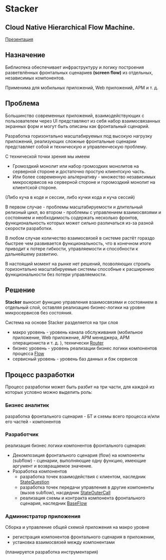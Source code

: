 # Stacker

## Cloud Native Hierarchical Flow Machine.

[Презентация](./conception/presentation3.pdf)

## Назначение
Библиотека обеспечивает инфраструктуру и логику построения 
разветвлённых фронтальных сценариев **(screen flow)**
из отдельных, независимых компонентов.

Применима для мобильных приложений, Web приложений, АРМ и т. д.

## Проблема
Большинство современных приложений, взаимодействующих с пользователем через UI 
представляют из себя набор взаимосвязанных экранных форм и могут быть описаны 
как фронтальный сценарий.

Разработка горизонтально масштабируемых под высокую нагрузку приложений, 
реализующих сложные фронтальные
сценарии представляет собой и техническую и управленческую проблему.

С технической точки зрения мы имеем 
- Громоздкий монолит или набор громоздких монолитов на серверной стороне 
и достаточно простую клиентскую часть.
- Или более современную альтернативу - множество независимых микросервисов 
на серверной стороне и горомоздкий монолит на клиентской стороне.

(Либо куча в коде и сессии, либо кучки кода и куча сессий)
    
В первом случае - проблемы масштабируемости и длительный релизный цикл, 
во втором - проблемы с управлением взаимосвязями и состоянием и необходимость содержать 
несколько фронтов, функциональность которых может сильно различаться из-за разной 
скорости разработки.

В любом случае количество взаимосвязей в системе растёт гораздо быстрее чем развивается 
функциональность, что в конечном итоге приводит к потере гибкости, управляемости и 
способности к дальнейшему развитию.

В настоящий момент на рынке нет решений, позволяющих строить горизонтально масштабируемые 
системы способные к расширению функциональности без потери управляемости.

## Решение
**Stacker** выносит функцию управления взаимосвязями и состоянием в отдельный слой, 
оставляя реализацию бизнес-логики на уровне микросервисов без состояния.

Система на основе Stacker разделяется на три слоя
- макро уровень - уровень канала обслуживания (мобильное приложение, Web приложение, 
АРМ менеджера, АРМ операциониста и т. д. ), технически [Router](./stacker-router/)
- бизнес уровень - уровень реализации бизнес логики компонентов процесса [Flow](./stacker-flow/)
- сервисный уровень - уровень баз данных и бэк сервисов

## Процесс разработки 

Процесс разработки может быть разбит на три части, для каждой из которых условно можно выделить роль:

### Бизнес аналитик
разработка фронтального сценария - БТ и схемы всего процесса и/или его частей - компонентов

### Разработчик
реализация бизнес логики компонентов фронтального сценария:

- Декомпозиция фронтального сценария (flow) 
  на компоненты (subflow) - сценарии, выполняющие 
  одну функцию, имеющие аргумент и возвращаемое значение.
- Разработка компонентов
    - разработка точек взаимодействия с клиентом, наследник 
    [StateQuestion](./stacker-flow/src/main/java/io/github/krieven/stacker/flow/StateQuestion.java) 
    - разработка точек передачи управления в другие компоненты (вызов subflow), насдедник
    [StateOuterCall](./stacker-flow/src/main/java/io/github/krieven/stacker/flow/StateOuterCall.java) 
    - реализация схемы и контракта компонента фронтального сценария, наследник
    [BaseFlow](./stacker-flow/src/main/java/io/github/krieven/stacker/flow/BaseFlow.java) 

### Администратор приложения
Сборка и управление общей схемой приложения на макро уровне 
- регистрация компонентов фронтального сценария в приложении, 
- установка взаимосвязей между компонентами

(планируется разработка инструментария)